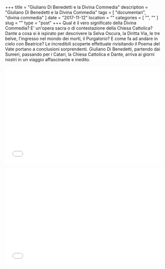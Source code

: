 +++
title = "Giuliano Di Benedetti e la Divina Commedia"
description = "Giuliano Di Benedetti e la Divina Commedia"
tags = [ "documentari", "divina commedia" ]
date = "2017-11-12"
location = ""
categories = [
  "",
  ""
]
slug = ""
type = "post"
+++
Qual è il vero significato della Divina Commedia? E' un'opera sacra o di contestazione della Chiesa Cattolica? Dante a cosa si è ispirato per descrivere la Selva Oscura, la Diritta Via, le tre belve, l'ingresso nel mondo dei morti, il Purgatorio? E come fa ad andare in cielo con Beatrice? Le incredibili scoperte effettuate rivisitando il Poema del Vate portano a conclusioni sorprendenti. Giuliano Di Benedetti, partendo dai Sumeri, passando per i Catari, la Chiesa Cattolica e Dante, arriva ai giorni nostri in un viaggio affascinante e inedito.

<div style="position: relative; padding-bottom: 56.25%; padding-top: 30px; height: 0; overflow: hidden;">
  <iframe src="//www.youtube.com/embed/CPEO1koNPF0?rel=0"
  style="position: absolute; top: 0; left: 0; width: 100%; height: 100%;" allowfullscreen frameborder="0" title="YouTube Video"></iframe>
</div>
<br>
<div style="position: relative; padding-bottom: 56.25%; padding-top: 30px; height: 0; overflow: hidden;">
  <iframe src="//www.youtube.com/embed/jgbEaLK6Nx8?rel=0"
  style="position: absolute; top: 0; left: 0; width: 100%; height: 100%;" allowfullscreen frameborder="0" title="YouTube Video"></iframe>
</div>
